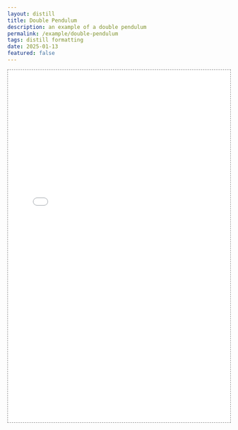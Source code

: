 ```yaml
---
layout: distill
title: Double Pendulum
description: an example of a double pendulum
permalink: /example/double-pendulum
tags: distill formatting
date: 2025-01-13
featured: false
---
```


<div class="l-screen">
  <iframe src="{{ '/assets/plotly/double_pendulum' | relative_url }}" frameborder='0' scrolling='no' height="800px" width="100%" style="border: 1px dashed grey;"></iframe>
</div>
